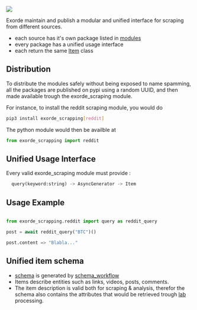 <img src="https://img.shields.io/badge/how%20to-scrap-blue?style=for-the-badge" />

Exorde maintain and publish a modular and unified interface for scraping from different sources.

- each source has it's own package listed in [modules](./modules)
- every package has a unified usage interface
- each return the same [Item](../schema) class

## Distribution

To distribute the modules safely without being exposed to name spamming, all the packages are published on pypi using a random UUID, and then made available trough the exorde_scraping module.

For instance, to install the reddit scraping module, you would do
```bash
pip3 install exorde_scrapping[reddit]
```

The python module would then be availble at

```python
from exorde_scrapping import reddit
```

## Unified Usage Interface

Every valid exorde_scraping module must provide :
```python
  query(keyword:string) -> AsyncGenerator -> Item
```

## Usage Example

```python

from exorde_scrapping.reddit import query as reddit_query

post = await reddit_query("BTC")()

post.content => "Blabla..."
```


## Unified item schema
- [schema](https://github.com/exorde-labs/exorde/schema/schema.json) is generated by [schema_workflow](https://github.com/exorde-labs/exorde/.github/workflows/ipfs_schema.yml)
- Items describe entities such as links, videos, posts, comments.
- The item description is valid both for scraping & analysis, therefor the schema also contains the attributes that would be retrieved trough [lab](../lab) processing.
